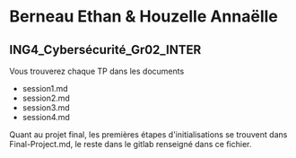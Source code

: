 # Berneau Ethan & Houzelle Annaëlle
## ING4_Cybersécurité_Gr02_INTER
Vous trouverez chaque TP dans les documents
- session1.md
- session2.md
- session3.md
- session4.md

Quant au projet final, les premières étapes d'initialisations se trouvent dans Final-Project.md, le reste dans le gitlab renseigné dans ce fichier.

